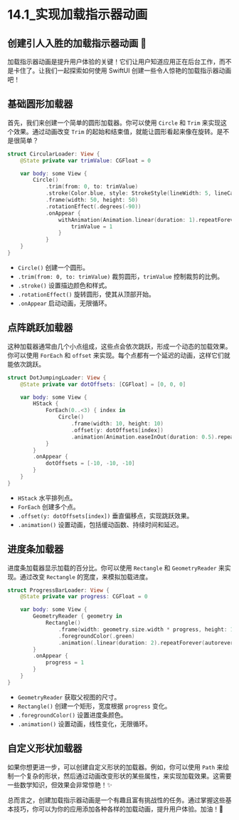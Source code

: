﻿# 14.1_实现加载指示器动画

## 创建引人入胜的加载指示器动画 🚀

加载指示器动画是提升用户体验的关键！它们让用户知道应用正在后台工作，而不是卡住了。让我们一起探索如何使用 SwiftUI 创建一些令人惊艳的加载指示器动画吧！

## 基础圆形加载器

首先，我们来创建一个简单的圆形加载器。你可以使用 `Circle` 和 `Trim` 来实现这个效果。通过动画改变 `Trim` 的起始和结束值，就能让圆形看起来像在旋转。是不是很简单？

```swift
struct CircularLoader: View {
    @State private var trimValue: CGFloat = 0

    var body: some View {
        Circle()
            .trim(from: 0, to: trimValue)
            .stroke(Color.blue, style: StrokeStyle(lineWidth: 5, lineCap: .round))
            .frame(width: 50, height: 50)
            .rotationEffect(.degrees(-90))
            .onAppear {
                withAnimation(Animation.linear(duration: 1).repeatForever(autoreverses: false)) {
                    trimValue = 1
                }
            }
    }
}
```

*   `Circle()` 创建一个圆形。
*   `.trim(from: 0, to: trimValue)` 裁剪圆形，`trimValue` 控制裁剪的比例。
*   `.stroke()` 设置描边颜色和样式。
*   `.rotationEffect()` 旋转圆形，使其从顶部开始。
*   `.onAppear` 启动动画，无限循环。

## 点阵跳跃加载器

这种加载器通常由几个小点组成，这些点会依次跳跃，形成一个动态的加载效果。你可以使用 `ForEach` 和 `offset` 来实现。每个点都有一个延迟的动画，这样它们就能依次跳跃。

```swift
struct DotJumpingLoader: View {
    @State private var dotOffsets: [CGFloat] = [0, 0, 0]

    var body: some View {
        HStack {
            ForEach(0..<3) { index in
                Circle()
                    .frame(width: 10, height: 10)
                    .offset(y: dotOffsets[index])
                    .animation(Animation.easeInOut(duration: 0.5).repeatForever(autoreverses: true).delay(Double(index) * 0.2), value: dotOffsets[index])
            }
        }
        .onAppear {
            dotOffsets = [-10, -10, -10]
        }
    }
}
```

*   `HStack` 水平排列点。
*   `ForEach` 创建多个点。
*   `.offset(y: dotOffsets[index])` 垂直偏移点，实现跳跃效果。
*   `.animation()` 设置动画，包括缓动函数、持续时间和延迟。

## 进度条加载器

进度条加载器显示加载的百分比。你可以使用 `Rectangle` 和 `GeometryReader` 来实现。通过改变 `Rectangle` 的宽度，来模拟加载进度。

```swift
struct ProgressBarLoader: View {
    @State private var progress: CGFloat = 0

    var body: some View {
        GeometryReader { geometry in
            Rectangle()
                .frame(width: geometry.size.width * progress, height: 10)
                .foregroundColor(.green)
                .animation(.linear(duration: 2).repeatForever(autoreverses: false), value: progress)
        }
        .onAppear {
            progress = 1
        }
    }
}
```

*   `GeometryReader` 获取父视图的尺寸。
*   `Rectangle()` 创建一个矩形，宽度根据 `progress` 变化。
*   `.foregroundColor()` 设置进度条颜色。
*   `.animation()` 设置动画，线性变化，无限循环。

## 自定义形状加载器

如果你想更进一步，可以创建自定义形状的加载器。例如，你可以使用 `Path` 来绘制一个复杂的形状，然后通过动画改变形状的某些属性，来实现加载效果。这需要一些数学知识，但效果会非常惊艳！✨

总而言之，创建加载指示器动画是一个有趣且富有挑战性的任务。通过掌握这些基本技巧，你可以为你的应用添加各种各样的加载动画，提升用户体验。加油！💪


